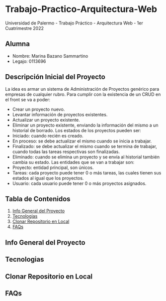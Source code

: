 # Trabajo-Practico-Arquitectura-Web
Universidad de Palermo - Trabajo Práctico - Arquitectura Web - 1er Cuatrimestre 2022

## Alumna
* Nombre: Marina Bazano Sammartino
* Legajo: 0113696

## Descripción Inicial del Proyecto
La idea es armar un sistema de Administración de Proyectos genérico para empresas de cualquier rubro.
Para cumplir con la existencia de un CRUD en el front se va a poder:
* Crear un proyecto nuevo.
* Levantar información de proyectos existentes.
* Actualizar un proyecto existente.
* Eliminar un proyecto existente, enviando la información del mismo a un historial de borrado.
Los estados de los proyectos pueden ser:
* Iniciado: cuando recién es creado.
* En proceso: se debe actualizar el mismo cuando se inicia a trabajar.
* Finalizado: se debe actualizar el mismo cuando se termina de trabajar, cuando todas las tareas respectivas son finalizadas.
* Eliminado: cuando se elimina un proyecto y se envía al historial también cambia su estado.
Las entidades que se van a trabajar son:
* Proyecto: entidad principal, son únicos.
* Tareas: cada proyecto puede tener 0 o más tareas, las cuales tienen sus estados al igual que los proyectos.
* Usuario: cada usuario puede tener 0 o más proyectos asignados.

## Tabla de Contenidos
1. [Info General del Proyecto](#general-info)
2. [Tecnologias](#technologies)
3. [Clonar Repositorio en Local](#installation)
4. [FAQs](#faqs)

## Info General del Proyecto
<a name="general-info"></a>

## Tecnologias
<a name="technologies"></a>

## Clonar Repositorio en Local
<a name="installation"></a>

## FAQs
<a name="faqs"></a>
